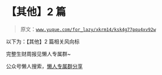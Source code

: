 # 【其他】2 篇

> 原文：[`www.yuque.com/for_lazy/xkrm14/ksk4g77pqu4xv92w`](https://www.yuque.com/for_lazy/xkrm14/ksk4g77pqu4xv92w)

以下为：【其他】2 篇相关风向标

完整生财周报见懒人专属群~

公众号懒人搜索，[懒人专属群分享](https://lazybook.fun/#/blog/group)
